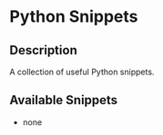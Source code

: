 # Python Snippets #
## Description ##
A collection of useful Python snippets.

## Available Snippets ##
- none